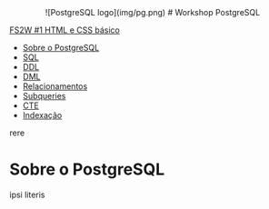 <center>![PostgreSQL logo](img/pg.png) 
# Workshop PostgreSQL
</center>


[FS2W #1 HTML e CSS básico](html-e-css-basico.md)

 * [Sobre o PostgreSQL](#pg)
 * [SQL](#sql)
 * [DDL](#ddl)
 * [DML](#dml)
 * [Relacionamentos](#relacionamentos)
 * [Subqueries](#subqueries)
 * [CTE](#cte)
 * [Indexação](#index)

 
 rere
 <p />
  <p />
  <p />
  <p />
 <p />
  <p />
  <p />
  <p /> 
 <p />
  <p />
  <p />
  <p />
 <p />
  <p />
  <p />
  <p /> 
 
 # Sobre o PostgreSQL <a id="pg"></a>

ipsi literis
